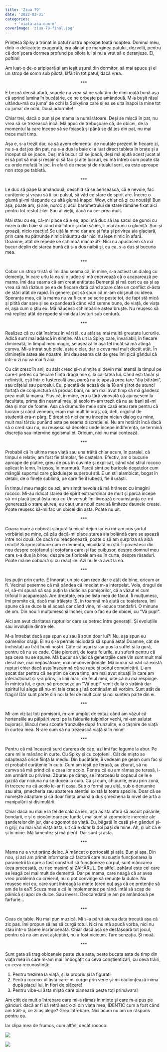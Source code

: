 ```yaml
---
title: 'Ziua 79'
date: '2022-03-31'
categories:
    - 'viata-asa-cum-e'
coverImage: 'ziua-79-final.jpg'
---
```


Prințesa Spiky a tronat în patul nostru aproape toată noaptea. Domnul meu, dintr-o delicatețe exagerată, era aliniat pe marginea patului, dezvelit, pentru că don'șoara dormea profund pe pilota lui și nu a vrut să o deranjeze. Ei, poftim!

Am luat-o de-o aripioară și am ieșit ușurel din dormitor, să mai apuce și el un strop de somn sub pilotă, lăfăit în tot patul, dacă vrea.

<p style="text-align: center;">***</p>

E beznă densă afară, soarele nu vrea să ne salutăm de dimineață bună așa că aprind lumina în bucătărie, ce ne orbește pe amândouă. M-a bușit râsul uitându-mă cu juma' de ochi la Spikylina care și ea se uita înapoi la mine tot cu juma' de ochi. Două adormite!

Chiar trei, dacă o pun și pe mama la numărătoare. Deși se mișcă în pat, nu vrea să se trezească încă. Mă apuc de trebușoare că, de obicei, de la momentul la care începe să se foiască și până se dă jos din pat, nu mai trece mult timp.

Așa e, s-a trezit dar, ca să avem elementul de noutate prezent în fiecare zi, nu s-a dat jos din pat, nu s-a dus la baie ci a luat direct tableta în brațe și a început să se joace. Deși mă bucur că se joacă, deși mă ajută acest jucat al ei să pot să mai și respir și să fac și alte lucruri, eu mă întreb cum poate sta cu orele mufată în joc. În afară de mese și de ritualul serii, ea este aproape non stop pe tabletă.

<p style="text-align: center;">***</p>

Le duc să pape la amândouă, deschid să se aerisească, că e nevoie, fac curățenie și vreau să îi iau pulsul, să văd ce stare de spirit are. Încerc o glumă și-mi răspunde cu altă glumă înapoi. Wow, chiar că zi cu noutăți! Bun așa, poate am, și are, noroc și acul barometrului de stare rămâne fixat aici pentru tot restul zilei. Sau al vieții, dacă nu cer prea mult.

Mai stau cu ea, că-mi place că e ea, apoi mă duc să iau sacul de gunoi cu mizeria din baie și când mă întorc și dau să ies, îi mai arunc o glumiță. Șoc și groază, nicio reacție! Se uită la mine dar are și fața și privirea aia glaciară, prin care nu pătrunde nimic înăuntru dar nici nu iese nimic în afară. Doamne, atât de repede se schimbă macazul?! Nici nu apucasem să mă bucur deplin de starea bună că s-a dus naibii și, cu ea, s-a dus și bucuria mea.

<p style="text-align: center;">***</p>

Cobor un strop tristă și îmi dau seama că, în mine, s-a activat un dialog cu demența, în care urlu la ea și o judec și mă enervează că o acaparează pe mama. Îmi dau seama că am creat entitatea Demență și mă cert cu ea și aș vrea să mă răzbun pe ea de fiecare dată când apare câte un conflict d-ăsta de stări atât de rapid. În genere, pot să spun că m-am obișnuit cu ideea.  Speranța mea, că la mama nu va fi cum se scrie peste tot, de fapt stă mică și pitită dar sare și se expandează când văd semne bune, de viață, de viața ei, așa cum o știu eu. Mă năucesc schimbările astea bruște. Nu reușesc să mă repliez atât de repede și-mi dau lovituri sub centură.

<p style="text-align: center;">***</p>

Realizez că cu cât înaintez în vârstă, cu atât au mai multă greutate lucrurile. Adică sunt mai adâncă în simțire. Mă uit la Spiky care, invariabil, în fiecare dimineață, în timpul meu magic, se așează în așa fel încât să mă atingă cumva. Mi-a intrat sub piele, asta e clar, dar e ceva mai mult decât atât. În diminețile astea ale noastre, îmi dau seama cât de greu îmi pică gândul că într-o zi nu va mai fi aici.

Cu cât cresc în ani, cu atât cresc și-n simțire și devin mai atentă la timpul pe care-l petrec cu fiecare ființă dragă mie și la calitatea lui. Când ești tânăr și neliniștit, ești într-o fuștereală așa, parcă nu te apasă prea tare "ăia bătrâni", sau cățelul sau purcelul. Eu, plecată de acasă de la 18 ani și tot de atunci fortață de conjunctură să produc bani, nu am mai avut timp să mă gândesc prea mult la mama. Plus că, în mine, era o țâră vinovată că ajunsesem la facultate, prima din neamul meu, și acolo m-am trezit că nu au bani să-mi dea și mor de foame. Așa că drumurile mele spre casă erau rare pentru că lucram și când veneam, eram mai mult în oraș, că, deh, orgoliul de studentă era-n pârg. E drept că nici ea nu începea niciun dialog cu mine, mult mai târziu punând asta pe seama discreției ei. Nu am hotărât încă dacă să o cred sau nu, nu reușesc să decelez unde începe indiferența, se termină discreția sau intervine egoismul ei. Oricum, nici nu mai contează.

<p style="text-align: center;">***</p>

Probabil că în ultima mea viață sau una trăită chiar acum, în paralel, că timpul e relativ, am fost fie tâmplar, fie castelan. Efectiv, am o bucurie aproape de plutire, greu de pus în cuvinte și explicat, când văd stilul rococo aplicat în lemn, în ipsos, în marmură. Parcă simt pe buricele degetelor cum mângâi suportul care găzduiește superbul stil. E un stil alambicat, bogat în detalii, de o finețe sublimă, pe care fie îl iubești, fie îl urăști.

În timpul meu magic de azi, am simțit nevoia să mă hrănesc cu imagini rococo. Mi-au ridicat starea de spirit extraordinar de mult și parcă începe să-mi placă jocul ăsta nou cu Universul: îmi livrează circumstanța ce-mi generează o stare aiurea, eu caut una nouă care să limiteze daunele create. Poate reușesc să-mi fac un obicei din asta. Poate nu uit.

<p style="text-align: center;">***</p>

Coana mare a coborât singură la micul dejun iar eu mi-am pus șortul vorbăriei pe mine, că zău dacă-mi place starea aia bolândă care se așează între noi două. Ce dacă nu reacționează, poate o să am surpriza să aibă reacții! Surprinzătoare cum e demența, niciodată nu știi. Îi povestesc din nou despre coțofanul și coțofana care-și fac cuibușor, despre domnul meu care s-a dus la birou, despre ce floricele am eu în curte, despre răsaduri. Poate mâine coboară și cu reacțiile. Azi nu le-a avut la ea.

<p style="text-align: center;">***</p>

Ies puțin prin curte. E înnorat, un pic cam rece dar e atât de bine, oricum ar fi. Vecinul pesemne că mă pândea că imediat m-a interpelat. Voia, dragul de el, să-mi spună să sap puțin la rădăcina pomișorilor, că a văzut el cum trifoiul îi acaparează. Are dreptate, era pe lista mea de făcut. Îi mulțumesc, îmi promite că, dacă mai trăiește (!), în toamnă mă ajută cu toaletarea, îmi spune că se duce la el acasă dar când vine, mi-aduce trandafiri. O minune de om. Din nou îi mulțumesc și închei, cum o fac eu de obicei, cu "Vă pup!".

Aici am avut claritatea rupturilor care se petrec între generații. Și evoluțiile sau involuțiile dintre ele.

M-a întrebat dacă așa spun eu sau îi spun doar lui?! Nu, așa spun eu oamenilor dragi. El nu și-a permis niciodată să spună asta! Doamne, cât de închistați au trăit bunii noștri. Câte călușuri și-au pus la suflet și la gură, pentru că nu se cade. Câte pierderi, de toate felurile, au suferit pentru că așa ceva nu se spune. Mă bucur să văd că generațiile care vin sunt mult mai deschise, mai nepăsătoare, mai neconvenționale. Mă bucur să văd că există rupturi chiar dacă asta înseamnă că se rupe și podul comunicării. L-am șocat dar pentru că ne știm de ceva timp, am mai avut situații în care am interacționat și s-a prins, în linii mari, de felul meu, uite că nu mă respinge. În mintea lui, e greu să proceseze un "Vă pup!" venit de la o străină dar spiritul lui alege să nu-mi taie craca și să continuăm să vorbim. Sunt atât de fragili! Dar sunt parte din noi la fel de mult cum și noi suntem parte din ei.

<p style="text-align: center;">***</p>

Mi-am vizitat toți pomișorii, m-am umplut de extaz când am văzut că hortensiile au pâlpâiri verzi pe la faldurile tulpinilor vechi, mi-am salutat bujorașii, liliacul meu scoate frunzulițe după frunzulițe, e o țâșnire de viață în curtea mea. N-are cum să nu trezească viață și în mine!

<p style="text-align: center;">***</p>

Pentru că mă încearcă surd durerea de cap, azi îmi fac legume la abur. Pe care mi le mănânc în curte. Cu Spiky și cu coțofenii. Cât de mișto se adaptează orice ființă la mediu. Din bucătărie, îi vedeam pe geam cum fac și ei probabil curățenie în cuib. Cum am ieșit pe terasă, au zburat, să nu cumva să mă prind că e casa lor acolo. Pentru că eu am rămas pe terasă, i-am urmărit cu privirea. Zburau pe câmp, se întorceau la copacul ce le e gazdă dar niciuna nu se ducea la cuib. Ca și cum, chipurile, erau prin zonă, în trecere nu că acolo le-ar fi casa. Sub o formă sau altă, sub o denumire sau alta, șmecheria sau abaterea atenției există la toate speciile. Doar că se numește adaptare și că doar ființa umană a dus șmecheria la nivel de artă a manipulării și disimulării.

Chiar dacă nu mai e la fel de cald ca ieri, așa aș sta afară să ascult păsările, bondarii, e și o ciocănitoare pe fundal, mai sunt și zgomotele inerente ale șantierelor din jur, dar e zgomot de viață. Eu, băgată în casă și-n gânduri și-n griji, nu mai văd viața asta, uit că e doar la doi pași de mine. Ah, și uit că e și în mine. Mă lamentez și mă pierd. Dar sunt și asta.

<p style="text-align: center;">***</p>

Mama nu a vrut prânz deloc. A mâncat o portocală și atât. Bun și așa. Din nou, și azi am primit informația că factorii care nu susțin funcționarea la parametrii la care a fost construit să funcționeze corpul, sunt mâncarea (cea procesată, cu risc maxim) și ZAHĂRUL. De altfel, zahărul este cel care se leagă cel mai mult de demență. Dar pe mama, care neagă că ar avea vreo problemă cu creierul, nu o pot convinge să renunțe la dulce. Nu reușesc nici eu, care sunt întreagă la minte (cred eu) așa că ce pretenție să am de la ea?! Scuza mea e că le implementez pe rând. Întâi să scap de pâinică și apoi de dulce. Sau invers. Deocamdată le am pe amândouă pe farfurie...

<p style="text-align: center;">***</p>

Ceas de table. Nu mai pun muzică. Mi s-a părut aiurea data trecută așa că zic pas. Îmi propun să las să curgă totul. Nici nu mă apucă vorba, nici nu stau într-o tăcere încrâncenată. Chiar dacă așa se desfășoară tot jocul, pentru că nu am avut așteptări, nu a fost nicicum. Tare senzația. Și nouă.

<p style="text-align: center;">***</p>

Sunt gata să trag obloanele peste ziua asta, peste bucata asta de timp din viața mea în care m-am mai  îmbogățit cu ceva conștientizări, cu ceva trăiri, cu ceva recunoștință:

1. Pentru trezirea la viață, și la propriu și la figurat!
2. Pentru rococo-ul ăsta care-mi curge prin vene și-mi cârlionțează inima după placul lui, în fiori de plăcere!
3. Pentru vibe-ul ăsta mișto care planează peste toți primăvara!

Am citit de mult o întrebare care mi-a rămas în minte și care m-a pus pe gânduri: dacă ar fi să retrăiesc o zi din viața mea, IDENTIC cum a fost când am trăit-o, ce zi aș alege? Grea întrebare. Nici acum nu am un răspuns pentru ea.

Iar clipa mea de frumos, cum altfel, decât rococo:

![](images/rococo1.jpeg)

![](images/rococo4.jpeg)
